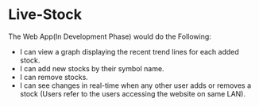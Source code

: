 # Live-Stock

The Web App(In Development Phase) would do the Following:
* I can view a graph displaying the recent trend lines for each added stock.
* I can add new stocks by their symbol name.
* I can remove stocks.
* I can see changes in real-time when any other user adds or removes a stock (Users refer to the users accessing the website on same LAN).
